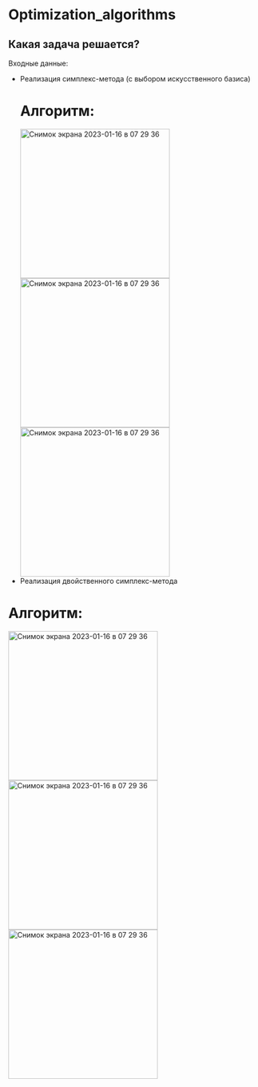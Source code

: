 # Optimization_algorithms
Какая задача решается?
---
Входные данные:

- Реализация симплекс-метода (с выбором искусственного базиса)
  # Алгоритм:
  <img width="299" alt="Снимок экрана 2023-01-16 в 07 29 36" src="https://user-images.githubusercontent.com/102244000/212601430-942ae9fa-9ecd-404e-a272-f5e8a86f3163.png">
  <img width="299" alt="Снимок экрана 2023-01-16 в 07 29 36" src="https://user-images.githubusercontent.com/102244000/212601430-942ae9fa-9ecd-404e-a272-f5e8a86f3163.png">
  <img width="299" alt="Снимок экрана 2023-01-16 в 07 29 36" src="https://user-images.githubusercontent.com/102244000/212601430-942ae9fa-9ecd-404e-a272-f5e8a86f3163.png">
- Реализация двойственного симплекс-метода
 # Алгоритм:
  <img width="299" alt="Снимок экрана 2023-01-16 в 07 29 36" src="https://user-images.githubusercontent.com/102244000/212601430-942ae9fa-9ecd-404e-a272-f5e8a86f3163.png">
  <img width="299" alt="Снимок экрана 2023-01-16 в 07 29 36" src="https://user-images.githubusercontent.com/102244000/212601430-942ae9fa-9ecd-404e-a272-f5e8a86f3163.png">
  <img width="299" alt="Снимок экрана 2023-01-16 в 07 29 36" src="https://user-images.githubusercontent.com/102244000/212601430-942ae9fa-9ecd-404e-a272-f5e8a86f3163.png">

